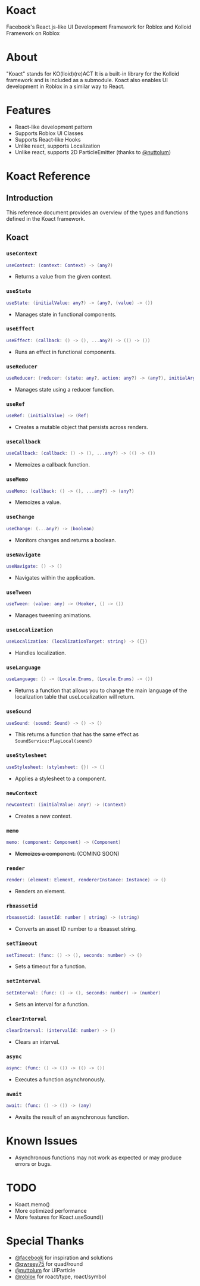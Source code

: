 # Koact
Facebook's React.js-like UI Development Framework for Roblox and Kolloid Framework on Roblox

# About
"Koact" stands for KO(lloid)(re)ACT
It is a built-in library for the Kolloid framework and is included as a submodule.
Koact also enables UI development in Roblox in a similar way to React.

# Features
- React-like development pattern
- Supports Roblox UI Classes
- Supports React-like Hooks
- Unlike react, supports Localization
- Unlike react, supports 2D ParticleEmitter (thanks to [@nuttolum](https://devforum.roblox.com/u/nuttolum/summary))

# Koact Reference

## Introduction

This reference document provides an overview of the types and functions defined in the Koact framework.

## Koact

### `useContext`

```lua
useContext: (context: Context) -> (any?)
```

- Returns a value from the given context.

### `useState`

```lua
useState: (initialValue: any?) -> (any?, (value) -> ())
```

- Manages state in functional components.

### `useEffect`

```lua
useEffect: (callback: () -> (), ...any?) -> (() -> ())
```

- Runs an effect in functional components.

### `useReducer`

```lua
useReducer: (reducer: (state: any?, action: any?) -> (any?), initialArg: any?) -> (any?, (action: any?) -> ())
```

- Manages state using a reducer function.

### `useRef`

```lua
useRef: (initialValue) -> (Ref)
```

- Creates a mutable object that persists across renders.

### `useCallback`

```lua
useCallback: (callback: () -> (), ...any?) -> (() -> ())
```

- Memoizes a callback function.

### `useMemo`

```lua
useMemo: (callback: () -> (), ...any?) -> (any?)
```

- Memoizes a value.

### `useChange`

```lua
useChange: (...any?) -> (boolean)
```

- Monitors changes and returns a boolean.

### `useNavigate`

```lua
useNavigate: () -> ()
```

- Navigates within the application.

### `useTween`

```lua
useTween: (value: any) -> (Hooker, () -> ())
```

- Manages tweening animations.

### `useLocalization`

```lua
useLocalization: (localizationTarget: string) -> ({})
```

- Handles localization.

### `useLanguage`

```lua
useLanguage: () -> (Locale.Enums, (Locale.Enums) -> ())
```

- Returns a function that allows you to change the main language of the localization table that useLocalization will return.

### `useSound`

```lua
useSound: (sound: Sound) -> () -> ()
```

- This returns a function that has the same effect as `SoundService:PlayLocal(sound)`

### `useStylesheet`

```lua
useStylesheet: (stylesheet: {}) -> ()
```

- Applies a stylesheet to a component.

### `newContext`

```lua
newContext: (initialValue: any?) -> (Context)
```

- Creates a new context.

### `memo`

```lua
memo: (component: Component) -> (Component)
```

- ~~Memoizes a component.~~ (COMING SOON)

### `render`

```lua
render: (element: Element, rendererInstance: Instance) -> ()
```

- Renders an element.

### `rbxassetid`

```lua
rbxassetid: (assetId: number | string) -> (string)
```

- Converts an asset ID number to a rbxasset string.

### `setTimeout`

```lua
setTimeout: (func: () -> (), seconds: number) -> ()
```

- Sets a timeout for a function.

### `setInterval`

```lua
setInterval: (func: () -> (), seconds: number) -> (number)
```

- Sets an interval for a function.

### `clearInterval`

```lua
clearInterval: (intervalId: number) -> ()
```

- Clears an interval.

### `async`

```lua
async: (func: () -> ()) -> (() -> ())
```

- Executes a function asynchronously.

### `await`

```lua
await: (func: () -> ()) -> (any)
```

- Awaits the result of an asynchronous function.

# Known Issues
- Asynchronous functions may not work as expected or may produce errors or bugs.

# TODO
- Koact.memo()
- More optimized performance
- More features for Koact.useSound()

# Special Thanks
- [@facebook](https://github.com/facebook/react) for inspiration and solutions
- [@qwreey75](https://github.com/qwreey/quad) for quad/round
- [@nuttolum](https://devforum.roblox.com/u/nuttolum/summary) for UIParticle
- [@roblox](https://github.com/Roblox/roact) for roact/type, roact/symbol
